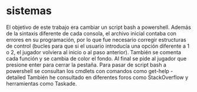 # sistemas
El objetivo de este trabajo era cambiar un script bash a powershell.
Además de la sintaxis diferente de cada consola, el archivo inicial contaba con errores en su programación,
por lo que fue necesario corregir estructuras de control (bucles para que si el usuario introducía una opción diferente a 1 o 2, el jugador volviera al inicio o al paso anterior). 
También se comenta cada función y se cambia de color el fondo. 
Al final se pide al jugador que presione enter para cerrar la pestaña. 
Para pasar de script bash a powershell se consultan los cmdlets con comandos como get-help -detailed
También he consultado en diferentes foros como StackOverflow y herramientas como Taskade.
